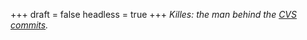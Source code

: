 
+++
draft = false
headless = true
+++
_Killes: the man behind the [CVS commits](http://drupal.org/user/227/track/code)._
